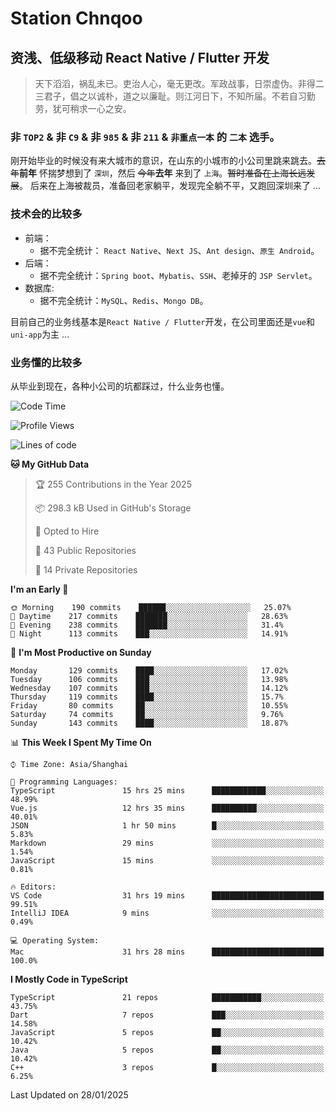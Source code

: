 # Station Chnqoo

## 资浅、低级移动 React Native / Flutter 开发

> 天下滔滔，祸乱未已。吏治人心，毫无更改。军政战事，日崇虚伪。非得二三君子，倡之以诚朴，道之以廉耻。则江河日下，不知所届。不若自习勤劳，犹可稍求一心之安。

### 非 `TOP2` & 非 `C9` & 非 `985` & 非 `211` & `非重点一本` 的 `二本` 选手。

刚开始毕业的时候没有来大城市的意识，在山东的小城市的小公司里跳来跳去。~~去年~~**前年** 怀揣梦想到了 `深圳`，然后 ~~今年~~**去年** 来到了 `上海`。~~暂时准备在上海长远发展~~。
后来在上海被裁员，准备回老家躺平，发现完全躺不平，又跑回深圳来了 ...

### 技术会的比较多

- 前端：
  - 据不完全统计： `React Native`、`Next JS`、`Ant design`、`原生 Android`。
- 后端：
  - 据不完全统计：`Spring boot`、`Mybatis`、`SSH`、老掉牙的 `JSP Servlet`。
- 数据库:
  - 据不完全统计：`MySQL`、`Redis`、`Mongo DB`。

目前自己的业务线基本是`React Native / Flutter`开发，在公司里面还是`vue`和`uni-app`为主 ...

### 业务懂的比较多

从毕业到现在，各种小公司的坑都踩过，什么业务也懂。

<!--START_SECTION:waka-->
![Code Time](http://img.shields.io/badge/Code%20Time-7%2C364%20hrs%2046%20mins-blue)

![Profile Views](http://img.shields.io/badge/Profile%20Views-0-blue)

![Lines of code](https://img.shields.io/badge/From%20Hello%20World%20I%27ve%20Written-503%20Thousand%20lines%20of%20code-blue)

**🐱 My GitHub Data** 

> 🏆 255 Contributions in the Year 2025
 > 
> 📦 298.3 kB Used in GitHub's Storage 
 > 
> 💼 Opted to Hire
 > 
> 📜 43 Public Repositories 
 > 
> 🔑 14 Private Repositories  
 > 
**I'm an Early 🐤** 

```text
🌞 Morning    190 commits    ██████░░░░░░░░░░░░░░░░░░░   25.07% 
🌆 Daytime    217 commits    ███████░░░░░░░░░░░░░░░░░░   28.63% 
🌃 Evening    238 commits    ███████░░░░░░░░░░░░░░░░░░   31.4% 
🌙 Night      113 commits    ███░░░░░░░░░░░░░░░░░░░░░░   14.91%

```
📅 **I'm Most Productive on Sunday** 

```text
Monday       129 commits    ████░░░░░░░░░░░░░░░░░░░░░   17.02% 
Tuesday      106 commits    ███░░░░░░░░░░░░░░░░░░░░░░   13.98% 
Wednesday    107 commits    ███░░░░░░░░░░░░░░░░░░░░░░   14.12% 
Thursday     119 commits    ████░░░░░░░░░░░░░░░░░░░░░   15.7% 
Friday       80 commits     ██░░░░░░░░░░░░░░░░░░░░░░░   10.55% 
Saturday     74 commits     ██░░░░░░░░░░░░░░░░░░░░░░░   9.76% 
Sunday       143 commits    ████░░░░░░░░░░░░░░░░░░░░░   18.87%

```


📊 **This Week I Spent My Time On** 

```text
⌚︎ Time Zone: Asia/Shanghai

💬 Programming Languages: 
TypeScript               15 hrs 25 mins      ████████████░░░░░░░░░░░░░   48.99% 
Vue.js                   12 hrs 35 mins      ██████████░░░░░░░░░░░░░░░   40.01% 
JSON                     1 hr 50 mins        █░░░░░░░░░░░░░░░░░░░░░░░░   5.83% 
Markdown                 29 mins             ░░░░░░░░░░░░░░░░░░░░░░░░░   1.54% 
JavaScript               15 mins             ░░░░░░░░░░░░░░░░░░░░░░░░░   0.81%

🔥 Editors: 
VS Code                  31 hrs 19 mins      █████████████████████████   99.51% 
IntelliJ IDEA            9 mins              ░░░░░░░░░░░░░░░░░░░░░░░░░   0.49%

💻 Operating System: 
Mac                      31 hrs 28 mins      █████████████████████████   100.0%

```

**I Mostly Code in TypeScript** 

```text
TypeScript               21 repos            ███████████░░░░░░░░░░░░░░   43.75% 
Dart                     7 repos             ███░░░░░░░░░░░░░░░░░░░░░░   14.58% 
JavaScript               5 repos             ██░░░░░░░░░░░░░░░░░░░░░░░   10.42% 
Java                     5 repos             ██░░░░░░░░░░░░░░░░░░░░░░░   10.42% 
C++                      3 repos             █░░░░░░░░░░░░░░░░░░░░░░░░   6.25%

```



 Last Updated on 28/01/2025
<!--END_SECTION:waka-->

<!---
ChenqiaoStation/ChenqiaoStation is a ✨ special ✨ repository because its `README.md` (this file) appears on your GitHub profile.
You can click the Preview link to take a look at your changes.
--->
